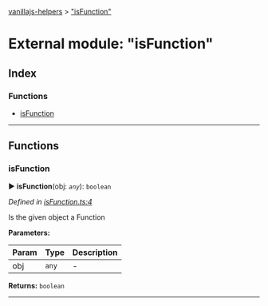 [vanillajs-helpers](../README.md) > ["isFunction"](../modules/_isfunction_.md)



# External module: "isFunction"

## Index

### Functions

* [isFunction](_isfunction_.md#isfunction)



---
## Functions
<a id="isfunction"></a>

###  isFunction

► **isFunction**(obj: *`any`*): `boolean`



*Defined in [isFunction.ts:4](https://github.com/Tokimon/vanillajs-helpers/blob/cf259dc/isFunction.ts#L4)*



Is the given object a Function


**Parameters:**

| Param | Type | Description |
| ------ | ------ | ------ |
| obj | `any`   |  - |





**Returns:** `boolean`





___


